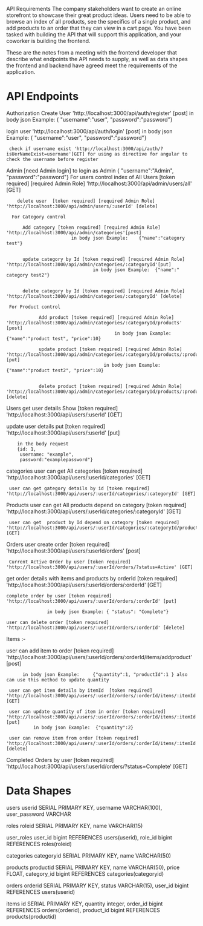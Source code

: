 

API Requirements
The company stakeholders want to create an online storefront to showcase their great product ideas. Users need to be able to browse an index of all products, see the specifics of a single product, and add products to an order that they can view in a cart page. You have been tasked with building the API that will support this application, and your coworker is building the frontend.

These are the notes from a meeting with the frontend developer that describe what endpoints the API needs to supply, as well as data shapes the frontend and backend have agreed meet the requirements of the application.

# API Endpoints

Authorization
   Create User 'http://localhost:3000/api/auth/register' [post]
       in body json Example: { "username":"user", "password":"password"}

   login  user 'http://localhost:3000/api/auth/login' [post]
     in body json Example: { "username":"user", "password":"password"}

     check if username exist 'http://localhost:3000/api/auth/?isUerNameExist=username'[GET] for using as directive for angular to check the username before register

Admin [need Admin login]
        to login as Admin 
             { "username":"Admin", "password":"password"}
     For users  control
        index of All Users  [token required] [required Admin Role] 'http://localhost:3000/api/admin/users/all' [GET]
            
        delete user  [token required] [required Admin Role] 'http://localhost:3000/api/admin/users/:userId' [delete] 

      For Category control
                
          Add category [token required] [required Admin Role] 'http://localhost:3000/api/admin/categories'[post]
                            in body json Example:    {"name":"category test"}

                     
          update category by Id [token required] [required Admin Role] 'http://localhost:3000/api/admin/categories/:categoryId'[put]
                                    in body json Example:  {"name":" category test2"}


          delete category by Id [token required] [required Admin Role] 'http://localhost:3000/api/admin/categories/:categoryId' [delete]

     For Product control
                             
                Add product [token required] [required Admin Role] 'http://localhost:3000/api/admin/categories/:categoryId/products' [post]
                                            in body json Example:       {"name":"product test", "price":10}
                              
                update product [token required] [required Admin Role] 'http://localhost:3000/api/admin/categories/:categoryId/products/:productId' [put]
                                        in body json Example:       {"name":"product test2", "price":10}


                delete product [token required] [required Admin Role] 'http://localhost:3000/api/admin/categories/:categoryId/products/:productId' [delete]




Users
   get user details
      Show [token required]  'http://localhost:3000/api/users/:userId' [GET]
       
   update user details
      put [token required]  'http://localhost:3000/api/users/:userId' [put]
        
        in the body request 
        {id: 1,
         username: "example",
         password:"examplepassword"}

categories 
     user can get All categories [token required] 'http://localhost:3000/api/users/:userId/categories' [GET]

     user can get gategory details by id [token required] 'http://localhost:3000/api/users/:userId/categories/:categoryId' [GET]
       
     

Products
     user can get  All products depend on category [token required] 'http://localhost:3000/api/users/:userId/categories/:categoryId' [GET]

     user can get  product by Id depend on category [token required] 'http://localhost:3000/api/users/:userId/categories/:categoryId/products/:productId' [GET]
       


Orders
   user create order [token required] 'http://localhost:3000/api/users/:userId/orders' [post]

     Current Active Order by user [token required] 'http://localhost:3000/api/users/:userId/orders/?status=Active' [GET]

 

   get order details with items and products by orderId  [token required] 'http://localhost:3000/api/users/:userId/orders/:orderId' [GET] 

    complete order by user [token required] 'http://localhost:3000/api/users/:userId/orders/:orderId' [put]
     
                   in body json Example: { "status": "Complete"} 

    user can delete order [token required] 'http://localhost:3000/api/users/:userId/orders/:orderId' [delete]
    
  

  Items :- 
  
   user can add item to order [token required] 'http://localhost:3000/api/users/:userId/orders/:orderId/items/addproduct' [post]
      
          in body json Example:     {"quantity":1, "productId":1 } also can use this method to update quantity

     user can get item details by itemId  [token required]  'http://localhost:3000/api/users/:userId/orders/:orderId/items/:itemId' [GET]

     user can update quantity of item in order [token required]  'http://localhost:3000/api/users/:userId/orders/:orderId/items/:itemId' [put]   
              in body json Example:  {"quantity":2}

     user can remove item from order [token required]  'http://localhost:3000/api/users/:userId/orders/:orderId/items/:itemId' [delete]

   
       

        

 

  
   Completed Orders by user [token required] 'http://localhost:3000/api/users/:userId/orders/?status=Complete' [GET]
      




# Data Shapes


users
    userid SERIAL PRIMARY KEY,
    username VARCHAR(100),
    user_password VARCHAR

roles
    roleid SERIAL PRIMARY KEY,
    name VARCHAR(15)

user_roles
    user_id bigint REFERENCES users(userid),
    role_id bigint REFERENCES roles(roleid)

categories
    categoryid SERIAL PRIMARY KEY,
    name VARCHAR(50)

products
    productid SERIAL PRIMARY KEY,
    name VARCHAR(50),
    price FLOAT,
    category_id bigint REFERENCES categories(categoryid)

orders
   orderid SERIAL PRIMARY KEY,
    status VARCHAR(15),
    user_id bigint REFERENCES users(userid)


items
    id SERIAL PRIMARY KEY,
    quantity integer,
    order_id bigint REFERENCES orders(orderid),
    product_id bigint REFERENCES products(productid)

